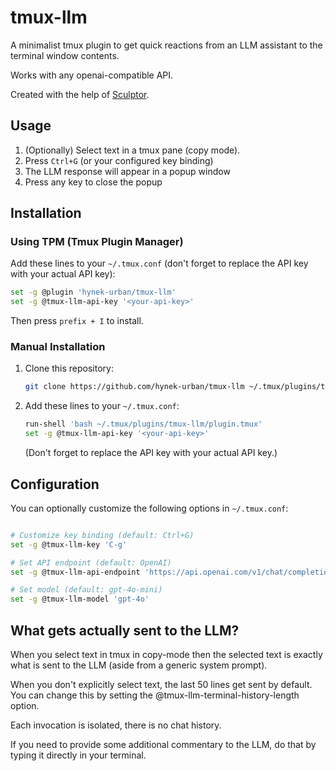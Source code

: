 # tmux-llm

A minimalist tmux plugin to get quick reactions from an LLM assistant to the terminal window contents.

Works with any openai-compatible API.

Created with the help of [Sculptor](https://imbue.com/product/sculptor/).


## Usage

1. (Optionally) Select text in a tmux pane (copy mode).
2. Press `Ctrl+G` (or your configured key binding)
3. The LLM response will appear in a popup window
4. Press any key to close the popup


## Installation

### Using TPM (Tmux Plugin Manager)

Add these lines to your `~/.tmux.conf` (don't forget to replace the API key with your actual API key):

```bash
set -g @plugin 'hynek-urban/tmux-llm'
set -g @tmux-llm-api-key '<your-api-key>'
```

Then press `prefix + I` to install.

### Manual Installation

1. Clone this repository:
   ```bash
   git clone https://github.com/hynek-urban/tmux-llm ~/.tmux/plugins/tmux-llm
   ```

2. Add these lines to your `~/.tmux.conf`:
   ```bash
   run-shell 'bash ~/.tmux/plugins/tmux-llm/plugin.tmux'
   set -g @tmux-llm-api-key '<your-api-key>'
   ```
   
   (Don't forget to replace the API key with your actual API key.)


## Configuration

You can optionally customize the following options in `~/.tmux.conf`:

```bash

# Customize key binding (default: Ctrl+G)
set -g @tmux-llm-key 'C-g'

# Set API endpoint (default: OpenAI)
set -g @tmux-llm-api-endpoint 'https://api.openai.com/v1/chat/completions'

# Set model (default: gpt-4o-mini)
set -g @tmux-llm-model 'gpt-4o'
```

## What gets actually sent to the LLM?

When you select text in tmux in copy-mode then the selected text
is exactly what is sent to the LLM (aside from a generic system
prompt).

When you don't explicitly select text, the last 50 lines get
sent by default. You can change this by setting the
@tmux-llm-terminal-history-length option.

Each invocation is isolated, there is no chat history.

If you need to provide some additional commentary to the LLM, do
that by typing it directly in your terminal.
